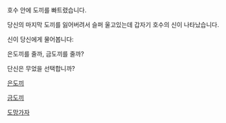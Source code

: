 호수 안에 도끼를 빠트렸습니다.

당신의 마지막 도끼를 잃어버려서 슬퍼 울고있는데 갑자기 호수의 신이 나타났습니다.

신이 당신에게 물어봅니다:

은도끼를 줄까, 금도끼를 줄까?

단신은 무었을 선택합니까?

[은도끼](silverax/silverax.md)

[금도끼](goldax/goldax.md)

[도망가자](../marshmallow.md)